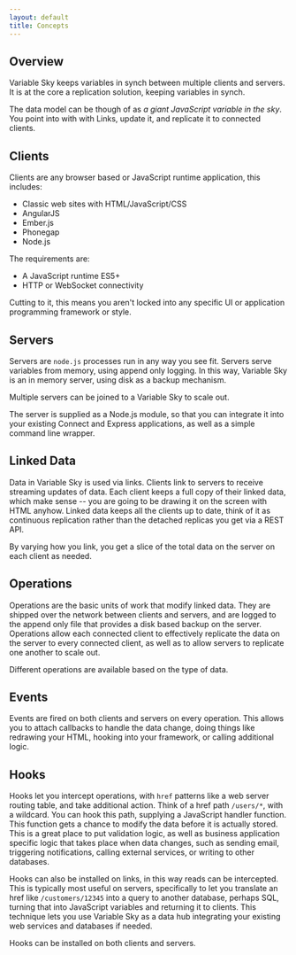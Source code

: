 ```yaml
---
layout: default
title: Concepts
---
```


## Overview
Variable Sky keeps variables in synch between multiple clients and
servers. It is at the core a replication solution, keeping variables in
synch.

The data model can be though of as _a giant JavaScript variable in the
sky_. You point into with with Links, update it, and replicate it to
connected clients.

## Clients
Clients are any browser based or JavaScript runtime application, this
includes:

* Classic web sites with HTML/JavaScript/CSS
* AngularJS
* Ember.js
* Phonegap
* Node.js

The requirements are:

* A JavaScript runtime ES5+
* HTTP or WebSocket connectivity

Cutting to it, this means you aren't locked into any specific UI or
application programming framework or style.

## Servers
Servers are `node.js` processes run in any way you see fit. Servers
serve variables from memory, using append only logging. In this way,
Variable Sky is an in memory server, using disk as a backup mechanism.

Multiple servers can be joined to a Variable Sky to scale out.

The server is supplied as a Node.js module, so that you can integrate it
into your existing Connect and Express applications, as well as a simple
command line wrapper.

## Linked Data
Data in Variable Sky is used via links. Clients link to servers to
receive streaming updates of data. Each client keeps a full copy of
their linked data, which make sense -- you are going to be drawing it on
the screen with HTML anyhow. Linked data keeps all the clients up to
date, think of it as continuous replication rather than the detached
replicas you get via a REST API.

By varying how you link, you get a slice of the total data on the server
on each client as needed.

## Operations
Operations are the basic units of work that modify linked data. They are
shipped over the network between clients and servers, and are logged to
the append only file that provides a disk based backup on the server.
Operations allow each connected client to effectively replicate the data
on the server to every connected client, as well as to allow servers to
replicate one another to scale out.

Different operations are available based on the type of data.

## Events
Events are fired on both clients and servers on every operation. This
allows you to attach callbacks to handle the data change, doing things
like redrawing your HTML, hooking into your framework, or calling
additional logic.

## Hooks
Hooks let you intercept operations, with `href` patterns like a web
server routing table, and take additional action.  Think of a href path
`/users/*`, with a wildcard. You can hook this path, supplying a
JavaScript handler function. This function gets a chance to modify the
data before it is actually stored. This is a great place to put
validation logic, as well as business application specific logic that
takes place when data changes, such as sending email, triggering
notifications, calling external services, or writing to other databases.

Hooks can also be installed on links, in this way reads can be
intercepted. This is typically most useful on servers, specifically to
let you translate an href like `/customers/12345` into a query to
another database, perhaps SQL, turning that into JavaScript variables
and returning it to clients. This technique lets you use Variable Sky as
a data hub integrating your existing web services and databases if
needed.

Hooks can be installed on both clients and servers.
